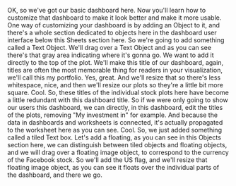 OK, so we've got our basic dashboard here. Now you'll learn how to customize that dashboard to make it look better and make it more usable. One way of customizing your dashboard is by adding an Object to it, and there's a whole section dedicated to objects here in the dashboard user interface below this Sheets section here. So we're going to add something called a Text Object. We'll drag over a Text Object and as you can see there's that gray area indicating where it's gonna go. We want to add it directly to the top of the plot. We'll make this title of our dashboard, again, titles are often the most memorable thing for readers in your visualization, we'll call this my portfolio. Yes, great. And we'll resize that so there's less whitespace, nice, and then we'll resize our plots so they're a little bit more square. Cool. So, these titles of the individual stock plots here have become a little redundant with this dashboard title. So if we were only going to show our users this dashboard, we can directly, in this dashboard, edit the titles of the plots, removing "My investment in" for example. And because the data in dashboards and worksheets is connected, it's actually propagated to the worksheet here as you can see. Cool. So, we just added something called a tiled Text box. Let's add a floating, as you can see in this Objects section here, we can distinguish between tiled objects and floating objects, and we will drag over a floating image object, to correspond to the currency of the Facebook stock. So we'll add the US flag, and we'll resize that floating image object, as you can see it floats over the individual parts of the dashboard, and there we go.
